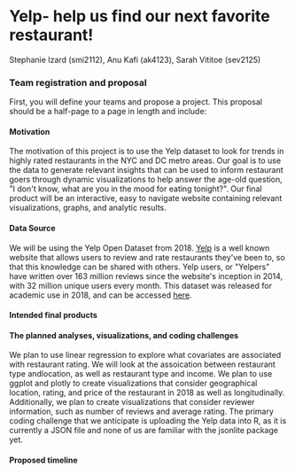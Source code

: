 Yelp- help us find our next favorite restaurant!
================
Stephanie Izard (smi2112), Anu Kafi (ak4123), Sarah Vititoe (sev2125)

### Team registration and proposal

First, you will define your teams and propose a project. This proposal should be a half-page to a page in length and include:

#### Motivation

The motivation of this project is to use the Yelp dataset to look for trends in highly rated restaurants in the NYC and DC metro areas. Our goal is to use the data to generate relevant insights that can be used to inform restaurant goers through dynamic visualizations to help answer the age-old question, "I don't know, what are you in the mood for eating tonight?". Our final product will be an interactive, easy to navigate website containing relevant visualizations, graphs, and analytic results.

#### Data Source

We will be using the Yelp Open Dataset from 2018. [Yelp](https://www.yelp.com/) is a well known website that allows users to review and rate restaurants they've been to, so that this knowledge can be shared with others. Yelp users, or "Yelpers" have written over 163 million reviews since the website's inception in 2014, with 32 million unique users every month. This dataset was released for academic use in 2018, and can be accessed [here](https://www.yelp.com/dataset).

#### Intended final products

#### The planned analyses, visualizations, and coding challenges

We plan to use linear regression to explore what covariates are associated with restaurant rating. We will look at the assoication between restaurant type andlocation, as well as restaurant type and income. We plan to use ggplot and plotly to create visualizations that consider geographical location, rating, and price of the restaurant in 2018 as well as longitudinally. Additionally, we plan to create visualizations that consider reviewer information, such as number of reviews and average rating. The primary coding challenge that we anticipate is uploading the Yelp data into R, as it is currently a JSON file and none of us are familiar with the jsonlite package yet.

#### Proposed timeline
